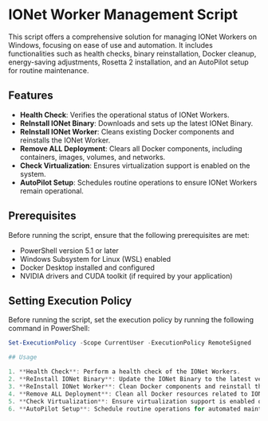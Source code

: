 # IONet Worker Management Script

This script offers a comprehensive solution for managing IONet Workers on Windows, focusing on ease of use and automation. It includes functionalities such as health checks, binary reinstallation, Docker cleanup, energy-saving adjustments, Rosetta 2 installation, and an AutoPilot setup for routine maintenance.

## Features

- **Health Check**: Verifies the operational status of IONet Workers.
- **ReInstall IONet Binary**: Downloads and sets up the latest IONet Binary.
- **ReInstall IONet Worker**: Cleans existing Docker components and reinstalls the IONet Worker.
- **Remove ALL Deployment**: Clears all Docker components, including containers, images, volumes, and networks.
- **Check Virtualization**: Ensures virtualization support is enabled on the system.
- **AutoPilot Setup**: Schedules routine operations to ensure IONet Workers remain operational.

## Prerequisites

Before running the script, ensure that the following prerequisites are met:

- PowerShell version 5.1 or later
- Windows Subsystem for Linux (WSL) enabled
- Docker Desktop installed and configured
- NVIDIA drivers and CUDA toolkit (if required by your application)

## Setting Execution Policy

Before running the script, set the execution policy by running the following command in PowerShell:

```powershell
Set-ExecutionPolicy -Scope CurrentUser -ExecutionPolicy RemoteSigned

## Usage

1. **Health Check**: Perform a health check of the IONet Workers.
2. **ReInstall IONet Binary**: Update the IONet Binary to the latest version.
3. **ReInstall IONet Worker**: Clean Docker components and reinstall the IONet Worker.
4. **Remove ALL Deployment**: Clean all Docker resources related to IONet.
5. **Check Virtualization**: Ensure virtualization support is enabled on the system.
6. **AutoPilot Setup**: Schedule routine operations for automated maintenance.

